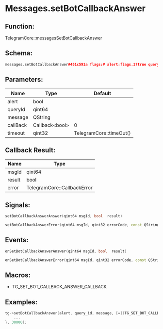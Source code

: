 # Messages.setBotCallbackAnswer

## Function:

TelegramCore::messagesSetBotCallbackAnswer

## Schema:

```c++
messages.setBotCallbackAnswer#481c591a flags:# alert:flags.1?true query_id:long message:flags.0?string = Bool;
```
## Parameters:

|Name|Type|Default|
|----|----|-------|
|alert|bool||
|queryId|qint64||
|message|QString||
|callBack|Callback&lt;bool&gt;|0|
|timeout|qint32|TelegramCore::timeOut()|

## Callback Result:

|Name|Type|
|----|----|
|msgId|qint64|
|result|bool|
|error|TelegramCore::CallbackError|

## Signals:

```c++
setBotCallbackAnswerAnswer(qint64 msgId, bool  result)
```
```c++
setBotCallbackAnswerError(qint64 msgId, qint32 errorCode, const QString &errorText)
```

## Events:

```c++
onSetBotCallbackAnswerAnswer(qint64 msgId, bool  result)
```
```c++
onSetBotCallbackAnswerError(qint64 msgId, qint32 errorCode, const QString &errorText)
```

## Macros:

* TG_SET_BOT_CALLBACK_ANSWER_CALLBACK

## Examples:

```c++
tg->setBotCallbackAnswer(alert, query_id, message, [=](TG_SET_BOT_CALLBACK_ANSWER_CALLBACK){
    ...
}, 30000);
```
